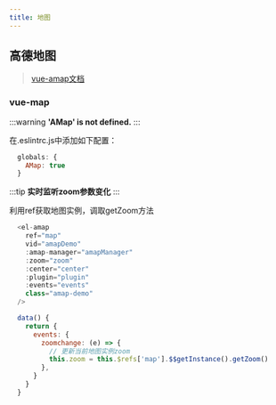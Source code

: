 ```yaml
---
title: 地图
---
```


<!-- 高德地图 -->
## 高德地图
> [vue-amap文档](https://elemefe.github.io/vue-amap/#/zh-cn/introduction/install)

### vue-map

:::warning
**'AMap' is not defined.**
:::

在.eslintrc.js中添加如下配置：
```js
  globals: {
    AMap: true
  }
```

:::tip
**实时监听zoom参数变化**
:::

利用ref获取地图实例，调取getZoom方法
```js
  <el-amap
    ref="map"
    vid="amapDemo"
    :amap-manager="amapManager"
    :zoom="zoom"
    :center="center"
    :plugin="plugin"
    :events="events"
    class="amap-demo"
  />

  data() {
    return {
      events: {
        zoomchange: (e) => {
          // 更新当前地图实例zoom
          this.zoom = this.$refs['map'].$$getInstance().getZoom()
        },
      }
    }
  }
```

<!-- 天地图 -->
<!-- ## 天地图
> [天地图文档](https://soullyoko.github.io/vue-tianditu/) -->
